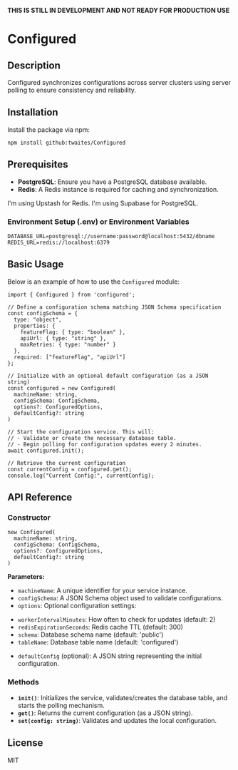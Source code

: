 **THIS IS STILL IN DEVELOPMENT AND NOT READY FOR PRODUCTION USE**

Configured
==========

Description
-----------

Configured synchronizes configurations across server clusters using server polling to ensure consistency and reliability. 


Installation
------------

Install the package via npm:

    npm install github:twaites/Configured

Prerequisites
-------------

*   **PostgreSQL**: Ensure you have a PostgreSQL database available.
*   **Redis**: A Redis instance is required for caching and synchronization.

I'm using Upstash for Redis.
I'm using Supabase for PostgreSQL.

### Environment Setup (.env) or Environment Variables

    DATABASE_URL=postgresql://username:password@localhost:5432/dbname
    REDIS_URL=redis://localhost:6379

Basic Usage
-----------

Below is an example of how to use the `Configured` module:

    import { Configured } from 'configured';
    
    // Define a configuration schema matching JSON Schema specification
    const configSchema = {
      type: "object",
      properties: {
        featureFlag: { type: "boolean" },
        apiUrl: { type: "string" },
        maxRetries: { type: "number" }
      },
      required: ["featureFlag", "apiUrl"]
    };
    
    // Initialize with an optional default configuration (as a JSON string)
    const configured = new Configured(
      machineName: string,
      configSchema: ConfigSchema,
      options?: ConfiguredOptions,
      defaultConfig?: string
    )
    
    // Start the configuration service. This will:
    // - Validate or create the necessary database table.
    // - Begin polling for configuration updates every 2 minutes.
    await configured.init();
    
    // Retrieve the current configuration
    const currentConfig = configured.get();
    console.log("Current Config:", currentConfig);
    

API Reference
-------------

### Constructor

    new Configured(
      machineName: string,
      configSchema: ConfigSchema,
      options?: ConfiguredOptions,
      defaultConfig?: string
    )
    

**Parameters:**

*   `machineName`: A unique identifier for your service instance.
*   `configSchema`: A JSON Schema object used to validate configurations.
*   `options`: Optional configuration settings:
  - `workerIntervalMinutes`: How often to check for updates (default: 2)
  - `redisExpirationSeconds`: Redis cache TTL (default: 300)
  - `schema`: Database schema name (default: 'public')
  - `tableName`: Database table name (default: 'configured')
*   `defaultConfig` (optional): A JSON string representing the initial configuration.

### Methods

*   **`init()`**: Initializes the service, validates/creates the database table, and starts the polling mechanism.
*   **`get()`**: Returns the current configuration (as a JSON string).
*   **`set(config: string)`**: Validates and updates the local configuration.

License
-------

MIT